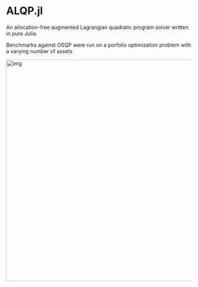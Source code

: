 # ALQP.jl
An allocation-free augmented Lagrangian quadratic program solver written in pure Julia. 

Benchmarks against OSQP were run on a porfolio optimization problem with a varying number of assets

<img src="https://user-images.githubusercontent.com/6196536/164959048-55a3a3f3-8ab2-4272-b092-c947bb70da5f.png" alt="img" width="600"/>
